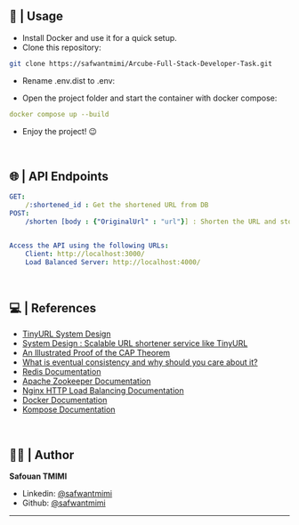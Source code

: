 ## 🚀 | Usage

- Install Docker and use it for a quick setup.
- Clone this repository:<br>

```sh
git clone https://safwantmimi/Arcube-Full-Stack-Developer-Task.git
```

- Rename .env.dist to .env:


- Open the project folder and start the container with docker compose:<br>

```yml
docker compose up --build

```
- Enjoy the project! 😉

<br/>

## 🌐 | API Endpoints

```yml
GET:
    /:shortened_id : Get the shortened URL from DB
POST:
    /shorten [body : {"OriginalUrl" : "url"}] : Shorten the URL and store in DB


Access the API using the following URLs:
    Client: http://localhost:3000/
    Load Balanced Server: http://localhost:4000/
```

<br/>

## 💻 | References

- [TinyURL System Design](https://www.codekarle.com/system-design/TinyUrl-system-design.html)
- [System Design : Scalable URL shortener service like TinyURL](https://medium.com/@sandeep4.verma/system-design-scalable-url-shortener-service-like-tinyurl-106f30f23a82)
- [An Illustrated Proof of the CAP Theorem](https://mwhittaker.github.io/blog/an_illustrated_proof_of_the_cap_theorem/)
- [What is eventual consistency and why should you care about it?](https://www.keboola.com/blog/eventual-consistency)
- [Redis Documentation](https://redis.io/documentation)
- [Apache Zookeeper Documentation](https://zookeeper.apache.org/doc/r3.7.0/index.html)
- [Nginx HTTP Load Balancing Documentation](https://docs.nginx.com/nginx/admin-guide/load-balancer/http-load-balancer/)
- [Docker Documentation](https://docs.docker.com/language/nodejs/)
- [Kompose Documentation](https://kompose.io/user-guide/)

<br/>

## 🧑🏽 | Author

**Safouan TMIMI**

- Linkedin: [@safwantmimi](https://www.linkedin.com/in/safwantmimi/)
- Github: [@safwantmimi](https://github.com/safwantmimi)

---
